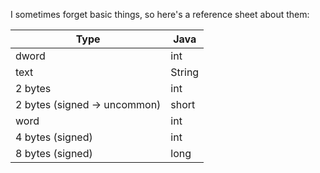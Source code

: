 I sometimes forget basic things, so here's a reference sheet about them:

| Type    | Java   |
|---------|--------|
| dword   | int    |
| text    | String |
| 2 bytes | int  |
| 2 bytes (signed -> uncommon) | short |
| word    | int  |
| 4 bytes (signed) | int    |
| 8 bytes (signed) | long   |


